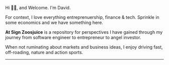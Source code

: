 Hi 👋🏼, and Welcome. I'm David.

For context, I love everything entreprenuership, finance & tech. Sprinkle in some economics and we have something here.

__At Sign Zoosjuice__ is a repository for perspectives I have gained through my journey from software engineer to entrepreneur to angel investor.

When not ruminating about markets and business ideas, I enjoy driving fast, off-roading, nature and action sports.

---

